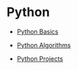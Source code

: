 # Python

* [Python Basics](https://github.com/Hyuk/Python/blob/master/python-basics/README.md)

* [Python Algorithms](https://github.com/Hyuk/Python/blob/master/python-algorithms/README.md)

* [Python Projects](https://github.com/Hyuk/Python/blob/master/python-projects/README.md)